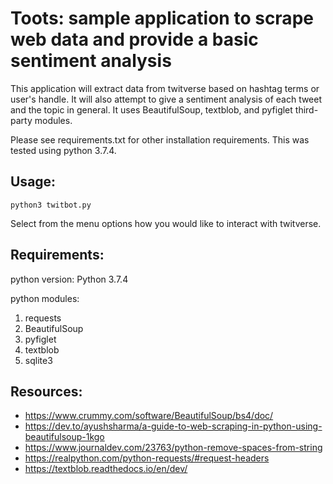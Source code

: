 # Toots: sample application to scrape web data and provide a basic sentiment analysis

This application will extract data from twitverse based on hashtag terms
or user's handle. It will also attempt to give a sentiment analysis of
each tweet and the topic in general. It uses BeautifulSoup, textblob,
and pyfiglet third-party modules.

Please see requirements.txt for other installation requirements. This was
tested using python 3.7.4.

## Usage:
```
python3 twitbot.py
```
Select from the menu options how you would like to interact with twitverse.

## Requirements:

python version: Python 3.7.4

python modules:

1. requests
1. BeautifulSoup
1. pyfiglet
1. textblob
1. sqlite3

## Resources:

- https://www.crummy.com/software/BeautifulSoup/bs4/doc/
- https://dev.to/ayushsharma/a-guide-to-web-scraping-in-python-using-beautifulsoup-1kgo
- https://www.journaldev.com/23763/python-remove-spaces-from-string
- https://realpython.com/python-requests/#request-headers
- https://textblob.readthedocs.io/en/dev/
